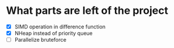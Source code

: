 # What parts are left of the project

- [X] SIMD operation in difference function
- [X] NHeap instead of priority queue
- [ ] Parallelize bruteforce
